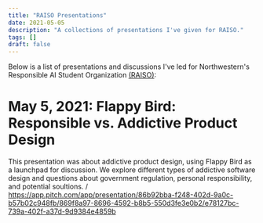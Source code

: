 ```yaml
---
title: "RAISO Presentations"
date: 2021-05-05
description: "A collections of presentations I've given for RAISO."
tags: []
draft: false
---
```

Below is a list of presentations and discussions I've led for Northwestern's Responsible AI Student Organization [(RAISO)](https://raiso.org/):

# May 5, 2021: Flappy Bird: Responsible vs. Addictive Product Design

This presentation was about addictive product design, using Flappy Bird as a launchpad for discussion. We explore different types of addictive software design and questions about government regulation, personal responsibility, and potential soultions.
/
https://app.pitch.com/app/presentation/86b92bba-f248-402d-9a0c-b57b02c948fb/869f8a97-8696-4592-b8b5-550d3fe3e0b2/e78127bc-739a-402f-a37d-9d9384e4859b